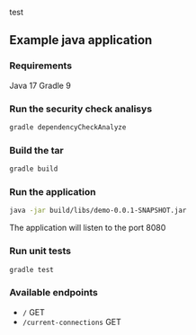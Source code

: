 test

## Example java application

### Requirements

Java 17
Gradle 9

### Run the security check analisys

```bash
gradle dependencyCheckAnalyze
```

### Build the tar

```bash
gradle build
```

### Run the application

```bash
java -jar build/libs/demo-0.0.1-SNAPSHOT.jar 
```

The application will listen to the port 8080

### Run unit tests

```bash
gradle test
```

### Available endpoints

- `/` GET
- `/current-connections` GET
